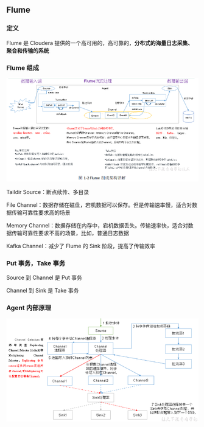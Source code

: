 ## Flume

### 定义

Flume 是 Cloudera 提供的一个高可用的，高可靠的，**分布式的海量日志采集、聚合和传输的系统**

### Flume 组成

![](https://raw.githubusercontent.com/whn961227/images/master/data/20200914150950.png)

Taildir Source：断点续传、多目录

File Channel：数据存储在磁盘，宕机数据可以保存。但是传输速率慢，适合对数据传输可靠性要求高的场景

Memory Channel：数据存储在内存中，宕机数据丢失。传输速率快，适合对数据传输可靠性要求不高的场景，比如，普通日志数据

Kafka Channel：减少了 Flume 的 Sink 阶段，提高了传输效率

### Put 事务，Take 事务

Source 到 Channel 是 Put 事务

Channel 到 Sink 是 Take 事务

### Agent 内部原理

![](https://raw.githubusercontent.com/whn961227/images/master/data/20200914152749.png)



